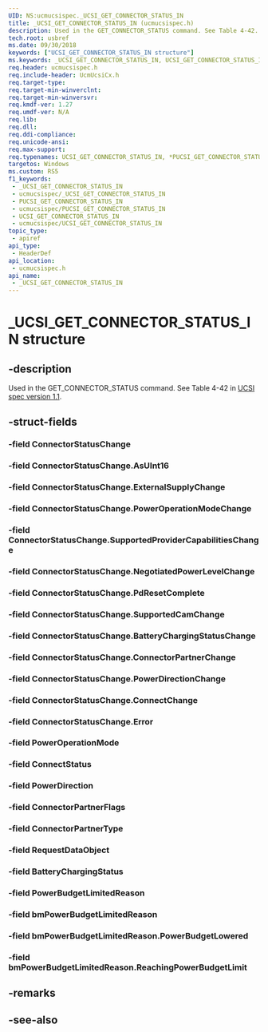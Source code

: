 ```yaml
---
UID: NS:ucmucsispec._UCSI_GET_CONNECTOR_STATUS_IN
title: _UCSI_GET_CONNECTOR_STATUS_IN (ucmucsispec.h)
description: Used in the GET_CONNECTOR_STATUS command. See Table 4-42.
tech.root: usbref
ms.date: 09/30/2018
keywords: ["UCSI_GET_CONNECTOR_STATUS_IN structure"]
ms.keywords: _UCSI_GET_CONNECTOR_STATUS_IN, UCSI_GET_CONNECTOR_STATUS_IN, *PUCSI_GET_CONNECTOR_STATUS_IN,
req.header: ucmucsispec.h
req.include-header: UcmUcsiCx.h
req.target-type: 
req.target-min-winverclnt: 
req.target-min-winversvr: 
req.kmdf-ver: 1.27
req.umdf-ver: N/A
req.lib: 
req.dll: 
req.ddi-compliance: 
req.unicode-ansi: 
req.max-support: 
req.typenames: UCSI_GET_CONNECTOR_STATUS_IN, *PUCSI_GET_CONNECTOR_STATUS_IN
targetos: Windows
ms.custom: RS5
f1_keywords:
 - _UCSI_GET_CONNECTOR_STATUS_IN
 - ucmucsispec/_UCSI_GET_CONNECTOR_STATUS_IN
 - PUCSI_GET_CONNECTOR_STATUS_IN
 - ucmucsispec/PUCSI_GET_CONNECTOR_STATUS_IN
 - UCSI_GET_CONNECTOR_STATUS_IN
 - ucmucsispec/UCSI_GET_CONNECTOR_STATUS_IN
topic_type:
 - apiref
api_type:
 - HeaderDef
api_location:
 - ucmucsispec.h
api_name:
 - _UCSI_GET_CONNECTOR_STATUS_IN
---
```


# _UCSI_GET_CONNECTOR_STATUS_IN structure


## -description

Used in the GET_CONNECTOR_STATUS command. See Table 4-42 in [UCSI spec version 1.1](https://www.intel.com/content/dam/www/public/us/en/documents/technical-specifications/usb-type-c-ucsi-spec.pdf).

## -struct-fields

### -field ConnectorStatusChange

### -field ConnectorStatusChange.AsUInt16

### -field ConnectorStatusChange.ExternalSupplyChange

### -field ConnectorStatusChange.PowerOperationModeChange

### -field ConnectorStatusChange.SupportedProviderCapabilitiesChange

### -field ConnectorStatusChange.NegotiatedPowerLevelChange

### -field ConnectorStatusChange.PdResetComplete

### -field ConnectorStatusChange.SupportedCamChange

### -field ConnectorStatusChange.BatteryChargingStatusChange

### -field ConnectorStatusChange.ConnectorPartnerChange

### -field ConnectorStatusChange.PowerDirectionChange

### -field ConnectorStatusChange.ConnectChange

### -field ConnectorStatusChange.Error

### -field PowerOperationMode

### -field ConnectStatus

### -field PowerDirection

### -field ConnectorPartnerFlags

### -field ConnectorPartnerType

### -field RequestDataObject

### -field BatteryChargingStatus

### -field PowerBudgetLimitedReason

### -field bmPowerBudgetLimitedReason

### -field bmPowerBudgetLimitedReason.PowerBudgetLowered

### -field bmPowerBudgetLimitedReason.ReachingPowerBudgetLimit

## -remarks

## -see-also

